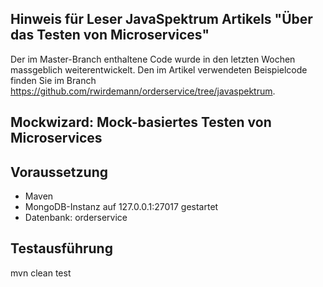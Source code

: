 ## Hinweis für Leser JavaSpektrum Artikels "Über das Testen von Microservices"
Der im Master-Branch enthaltene Code wurde in den letzten Wochen massgeblich weiterentwickelt. Den im Artikel 
verwendeten Beispielcode finden Sie im Branch https://github.com/rwirdemann/orderservice/tree/javaspektrum.

## Mockwizard: Mock-basiertes Testen von Microservices

## Voraussetzung 
* Maven
* MongoDB-Instanz auf 127.0.0.1:27017 gestartet
* Datenbank: orderservice

## Testausführung
mvn clean test


